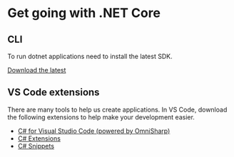 # Get going with .NET Core

## CLI
To run dotnet applications need to install the latest SDK. 

[Download the latest](https://dotnet.microsoft.com/download)

## VS Code extensions

There are many tools to help us create applications. In VS Code, download the following extensions to help make your development easier.

- [C# for Visual Studio Code (powered by OmniSharp)](https://marketplace.visualstudio.com/items?itemName=ms-vscode.csharp)
- [C# Extensions](https://marketplace.visualstudio.com/items?itemName=jchannon.csharpextensions)
- [C# Snippets](https://marketplace.visualstudio.com/items?itemName=jorgeserrano.vscode-csharp-snippets)